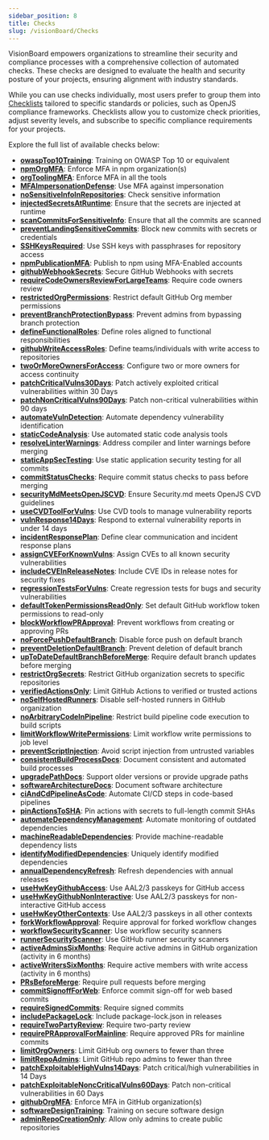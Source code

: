 ```yaml
---
sidebar_position: 8
title: Checks
slug: /visionBoard/Checks
---
```



VisionBoard empowers organizations to streamline their security and compliance processes with a comprehensive collection of automated checks. These checks are designed to evaluate the health and security posture of your projects, ensuring alignment with industry standards.

While you can use checks individually, most users prefer to group them into [Checklists](/docs/visionBoard/checklists) tailored to specific standards or policies, such as OpenJS compliance frameworks. Checklists allow you to customize check priorities, adjust severity levels, and subscribe to specific compliance requirements for your projects.

Explore the full list of available checks below:

<!-- LIST:START -->
- **[owaspTop10Training](/docs/checks/owaspTop10Training)**: Training on OWASP Top 10 or equivalent 
- **[npmOrgMFA](/docs/checks/npmOrgMFA)**: Enforce MFA in npm organization(s) 
- **[orgToolingMFA](/docs/checks/orgToolingMFA)**: Enforce MFA in all the tools 
- **[MFAImpersonationDefense](/docs/checks/MFAImpersonationDefense)**: Use MFA against impersonation 
- **[noSensitiveInfoInRepositories](/docs/checks/noSensitiveInfoInRepositories)**: Check sensitive information 
- **[injectedSecretsAtRuntime](/docs/checks/injectedSecretsAtRuntime)**: Ensure that the secrets are injected at runtime 
- **[scanCommitsForSensitiveInfo](/docs/checks/scanCommitsForSensitiveInfo)**: Ensure that all the commits are scanned 
- **[preventLandingSensitiveCommits](/docs/checks/preventLandingSensitiveCommits)**: Block new commits with secrets or credentials 
- **[SSHKeysRequired](/docs/checks/SSHKeysRequired)**: Use SSH keys with passphrases for repository access 
- **[npmPublicationMFA](/docs/checks/npmPublicationMFA)**: Publish to npm using MFA-Enabled accounts 
- **[githubWebhookSecrets](/docs/checks/githubWebhookSecrets)**: Secure GitHub Webhooks with secrets 
- **[requireCodeOwnersReviewForLargeTeams](/docs/checks/requireCodeOwnersReviewForLargeTeams)**: Require code owners review 
- **[restrictedOrgPermissions](/docs/checks/restrictedOrgPermissions)**: Restrict default GitHub Org member permissions 
- **[preventBranchProtectionBypass](/docs/checks/preventBranchProtectionBypass)**: Prevent admins from bypassing branch protection 
- **[defineFunctionalRoles](/docs/checks/defineFunctionalRoles)**: Define roles aligned to functional responsibilities 
- **[githubWriteAccessRoles](/docs/checks/githubWriteAccessRoles)**: Define teams/individuals with write access to repositories 
- **[twoOrMoreOwnersForAccess](/docs/checks/twoOrMoreOwnersForAccess)**: Configure two or more owners for access continuity 
- **[patchCriticalVulns30Days](/docs/checks/patchCriticalVulns30Days)**: Patch actively exploited critical vulnerabilities within 30 Days 
- **[patchNonCriticalVulns90Days](/docs/checks/patchNonCriticalVulns90Days)**: Patch non-critical vulnerabilities within 90 days 
- **[automateVulnDetection](/docs/checks/automateVulnDetection)**: Automate dependency vulnerability identification 
- **[staticCodeAnalysis](/docs/checks/staticCodeAnalysis)**: Use automated static code analysis tools 
- **[resolveLinterWarnings](/docs/checks/resolveLinterWarnings)**: Address compiler and linter warnings before merging 
- **[staticAppSecTesting](/docs/checks/staticAppSecTesting)**: Use static application security testing for all commits 
- **[commitStatusChecks](/docs/checks/commitStatusChecks)**: Require commit status checks to pass before merging 
- **[securityMdMeetsOpenJSCVD](/docs/checks/securityMdMeetsOpenJSCVD)**: Ensure Security.md meets OpenJS CVD guidelines 
- **[useCVDToolForVulns](/docs/checks/useCVDToolForVulns)**: Use CVD tools to manage vulnerability reports 
- **[vulnResponse14Days](/docs/checks/vulnResponse14Days)**: Respond to external vulnerability reports in under 14 days 
- **[incidentResponsePlan](/docs/checks/incidentResponsePlan)**: Define clear communication and incident response plans 
- **[assignCVEForKnownVulns](/docs/checks/assignCVEForKnownVulns)**: Assign CVEs to all known security vulnerabilities 
- **[includeCVEInReleaseNotes](/docs/checks/includeCVEInReleaseNotes)**: Include CVE IDs in release notes for security fixes 
- **[regressionTestsForVulns](/docs/checks/regressionTestsForVulns)**: Create regression tests for bugs and security vulnerabilities 
- **[defaultTokenPermissionsReadOnly](/docs/checks/defaultTokenPermissionsReadOnly)**: Set default GitHub workflow token permissions to read-only 
- **[blockWorkflowPRApproval](/docs/checks/blockWorkflowPRApproval)**: Prevent workflows from creating or approving PRs 
- **[noForcePushDefaultBranch](/docs/checks/noForcePushDefaultBranch)**: Disable force push on default branch 
- **[preventDeletionDefaultBranch](/docs/checks/preventDeletionDefaultBranch)**: Prevent deletion of default branch 
- **[upToDateDefaultBranchBeforeMerge](/docs/checks/upToDateDefaultBranchBeforeMerge)**: Require default branch updates before merging 
- **[restrictOrgSecrets](/docs/checks/restrictOrgSecrets)**: Restrict GitHub organization secrets to specific repositories 
- **[verifiedActionsOnly](/docs/checks/verifiedActionsOnly)**: Limit GitHub Actions to verified or trusted actions 
- **[noSelfHostedRunners](/docs/checks/noSelfHostedRunners)**: Disable self-hosted runners in GitHub organization 
- **[noArbitraryCodeInPipeline](/docs/checks/noArbitraryCodeInPipeline)**: Restrict build pipeline code execution to build scripts 
- **[limitWorkflowWritePermissions](/docs/checks/limitWorkflowWritePermissions)**: Limit workflow write permissions to job level 
- **[preventScriptInjection](/docs/checks/preventScriptInjection)**: Avoid script injection from untrusted variables 
- **[consistentBuildProcessDocs](/docs/checks/consistentBuildProcessDocs)**: Document consistent and automated build processes 
- **[upgradePathDocs](/docs/checks/upgradePathDocs)**: Support older versions or provide upgrade paths 
- **[softwareArchitectureDocs](/docs/checks/softwareArchitectureDocs)**: Document software architecture 
- **[ciAndCdPipelineAsCode](/docs/checks/ciAndCdPipelineAsCode)**: Automate CI/CD steps in code-based pipelines 
- **[pinActionsToSHA](/docs/checks/pinActionsToSHA)**: Pin actions with secrets to full-length commit SHAs 
- **[automateDependencyManagement](/docs/checks/automateDependencyManagement)**: Automate monitoring of outdated dependencies 
- **[machineReadableDependencies](/docs/checks/machineReadableDependencies)**: Provide machine-readable dependency lists 
- **[identifyModifiedDependencies](/docs/checks/identifyModifiedDependencies)**: Uniquely identify modified dependencies 
- **[annualDependencyRefresh](/docs/checks/annualDependencyRefresh)**: Refresh dependencies with annual releases 
- **[useHwKeyGithubAccess](/docs/checks/useHwKeyGithubAccess)**: Use AAL2/3 passkeys for GitHub access 
- **[useHwKeyGithubNonInteractive](/docs/checks/useHwKeyGithubNonInteractive)**: Use AAL2/3 passkeys for non-interactive GitHub access 
- **[useHwKeyOtherContexts](/docs/checks/useHwKeyOtherContexts)**: Use AAL2/3 passkeys in all other contexts 
- **[forkWorkflowApproval](/docs/checks/forkWorkflowApproval)**: Require approval for forked workflow changes 
- **[workflowSecurityScanner](/docs/checks/workflowSecurityScanner)**: Use workflow security scanners 
- **[runnerSecurityScanner](/docs/checks/runnerSecurityScanner)**: Use GitHub runner security scanners 
- **[activeAdminsSixMonths](/docs/checks/activeAdminsSixMonths)**: Require active admins in GitHub organization (activity in 6 months) 
- **[activeWritersSixMonths](/docs/checks/activeWritersSixMonths)**: Require active members with write access (activity in 6 months) 
- **[PRsBeforeMerge](/docs/checks/PRsBeforeMerge)**: Require pull requests before merging 
- **[commitSignoffForWeb](/docs/checks/commitSignoffForWeb)**: Enforce commit sign-off for web based commits 
- **[requireSignedCommits](/docs/checks/requireSignedCommits)**: Require signed commits 
- **[includePackageLock](/docs/checks/includePackageLock)**: Include package-lock.json in releases 
- **[requireTwoPartyReview](/docs/checks/requireTwoPartyReview)**: Require two-party review 
- **[requirePRApprovalForMainline](/docs/checks/requirePRApprovalForMainline)**: Require approved PRs for mainline commits 
- **[limitOrgOwners](/docs/checks/limitOrgOwners)**: Limit GitHub org owners to fewer than three 
- **[limitRepoAdmins](/docs/checks/limitRepoAdmins)**: Limit GitHub repo admins to fewer than three 
- **[patchExploitableHighVulns14Days](/docs/checks/patchExploitableHighVulns14Days)**: Patch critical/high vulnerabilities in 14 Days 
- **[patchExploitableNoncCriticalVulns60Days](/docs/checks/patchExploitableNoncCriticalVulns60Days)**: Patch non-critical vulnerabilities in 60 Days 
- **[githubOrgMFA](/docs/checks/githubOrgMFA)**: Enforce MFA in GitHub organization(s) 
- **[softwareDesignTraining](/docs/checks/softwareDesignTraining)**: Training on secure software design 
- **[adminRepoCreationOnly](/docs/checks/adminRepoCreationOnly)**: Allow only admins to create public repositories 
<!-- LIST:END -->